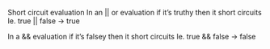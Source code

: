 Short circuit evaluation
In an || or evaluation if it’s truthy then it short circuits
Ie. true || false → true

In a && evaluation if it’s falsey then it short circuits
Ie. true && false → false
